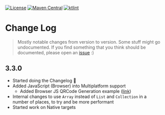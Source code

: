 [![License](https://img.shields.io/github/license/g0dkar/qrcode-kotlin)](LICENSE)
[![Maven Central](https://img.shields.io/maven-central/v/io.github.g0dkar/qrcode-kotlin.svg?label=Maven%20Central)](https://search.maven.org/search?q=g:%22io.github.g0dkar%22%20AND%20a:%22qrcode-kotlin%22)
[![ktlint](https://img.shields.io/badge/code%20style-%E2%9D%A4-FF4081.svg)](https://ktlint.github.io/)

# Change Log

> Mostly notable changes from version to version. Some stuff might go undocumented. If you find something that you think
> should be documented, please open an [issue](https://github.com/g0dkar/qrcode-kotlin/pulls) :)

## 3.3.0

- Started doing the Changelog 🥲
- Added JavaScript (Browser) into Multiplatform support
    - Added Browser JS QRCode Generation example ([link](examples/js/qrcode-example.html))
- Internal changes to use `Array` instead of `List` and `Collection` in a number of places, to try and be more
  performant
- Started work on Native targets
